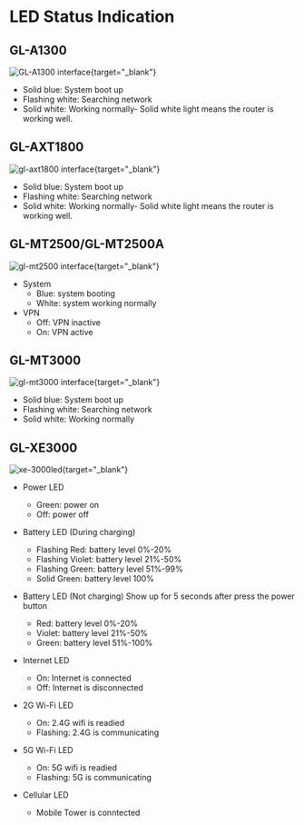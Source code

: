 # LED Status Indication

## GL-A1300

![GL-A1300 interface](https://static.gl-inet.com/docs/router/en/4/user_guide/gl-a1300/hardware_info/gl-a1300_interface.jpg){target="_blank"}

- Solid blue: System boot up
- Flashing white: Searching network
- Solid white: Working normally- Solid white light means the router is working well.

## GL-AXT1800

![gl-axt1800 interface](https://static.gl-inet.com/docs/router/en/4/user_guide/gl-axt1800/hardware_info/gl-axt1800_interface.jpg){target="_blank"}

- Solid blue: System boot up
- Flashing white: Searching network
- Solid white: Working normally- Solid white light means the router is working well.

## GL-MT2500/GL-MT2500A

![gl-mt2500 interface](https://static.gl-inet.com/docs/router/en/4/user_guide/gl-mt2500/hardware_info/mt2500_interface.jpg){target="_blank"}

* System
	* Blue: system booting
	* White: system working normally
* VPN
	* Off: VPN inactive
	* On: VPN active

## GL-MT3000

![gl-mt3000 interface](https://static.gl-inet.com/docs/router/en/4/user_guide/gl-mt3000/hardware_info/gl-mt3000_interface.jpg){target="_blank"}

- Solid blue: System boot up
- Flashing white: Searching network
- Solid white: Working normally

## GL-XE3000

![xe-3000led](https://static.gl-inet.com/docs/router/en/4/user_guide/gl-xe3000/hardware_info/xe3000led.jpg){target="_blank"}

* Power LED
	* Green: power on
	* Off: power off

* Battery LED (During charging)
	* Flashing Red: battery level 0%-20%
	* Flashing Violet: battery level 21%-50%
	* Flashing Green: battery level 51%-99%
	* Solid Green: battery level 100%

* Battery LED (Not charging) Show up for 5 seconds after press the power button
	* Red: battery level 0%-20%
	* Violet: battery level 21%-50%
	* Green: battery level 51%-100%
	
* Internet LED
	* On: Internet is connected
	* Off: Internet is disconnected

* 2G Wi-Fi LED
	* On: 2.4G wifi is readied
	* Flashing: 2.4G is communicating

* 5G Wi-Fi LED
	* On: 5G wifi is readied
	* Flashing: 5G is communicating

* Cellular LED
	* Mobile Tower is conntected
